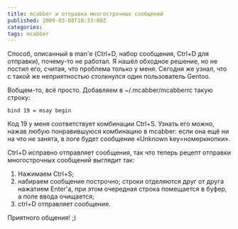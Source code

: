```yaml
---
title: mcabber и отправка многострочных сообщений
published: 2009-03-08T18:33:00Z
categories: 
tags: mcabber
---
```


Способ, описанный в man'е (Ctrl+D, набор сообщения, Ctrl+D для отправки), почему-то не работал. Я нашёл обходное решение, но не постил его, считая, что проблема только у меня. Сегодня же узнал, что с такой же неприятностью столкнулся один пользователь Gentoo.

Вобщем-то, всё просто. Добавляем в ~/.mcabber/mcabberrc такую строку:
```
bind 19 = msay begin
```
Код 19 у меня соответствует комбинации Ctrl+S. Узнать его можно, нажав любую понравившуюся комбинацию в mcabber: если она ещё ни на что не занята, в логе будет сообщение «Unknown key=номеркнопки».

Ctrl+D исправно отправляет сообщения, так что теперь рецепт отправки многострочных сообщений выглядит так:<ol><li>Нажимаем Ctrl+S;</li><li>набираем сообщение построчно; строки отделяются друг от друга нажатием Enter'а, при этом очередная строка помещается в буфер, а поле ввода очищается;</li><li>ctrl+D отправляет сообщение.</li></ol>Приятного общения! ;)
